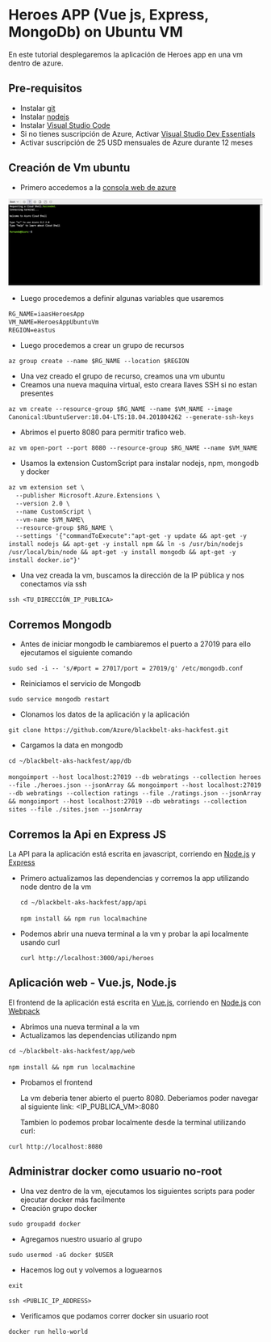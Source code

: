 #   Heroes APP (Vue js, Express, MongoDb) on Ubuntu VM

En este tutorial desplegaremos la aplicación de Heroes app en una vm dentro de azure.

## Pre-requisitos ##

*	Instalar [git](https://git-scm.com/downloads)
*	Instalar [nodejs](https://nodejs.org/es/download/)
*	Instalar [Visual Studio Code](https://code.visualstudio.com/download)
*	Si no tienes suscripción de Azure, Activar [Visual Studio Dev Essentials](https://www.visualstudio.com/es/dev-essentials/)
*	Activar suscripción de 25 USD mensuales de Azure durante 12 meses


##  Creación de Vm ubuntu

*   Primero accedemos a la [consola web de azure](http://shell.azure.com/)

<img src="images/webshell.PNG" width="550">

*   Luego procedemos a definir algunas variables que usaremos
```
RG_NAME=iaasHeroesApp  
VM_NAME=HeroesAppUbuntuVm
REGION=eastus
```

*   Luego procedemos a crear un grupo de recursos
```
az group create --name $RG_NAME --location $REGION
```

*   Una vez creado el grupo de recurso, creamos una vm ubuntu
*   Creamos una nueva maquina virtual, esto creara llaves SSH si no estan presentes
```
az vm create --resource-group $RG_NAME --name $VM_NAME --image Canonical:UbuntuServer:18.04-LTS:18.04.201804262 --generate-ssh-keys
```

*   Abrimos el puerto 8080 para permitir trafico web.

```
az vm open-port --port 8080 --resource-group $RG_NAME --name $VM_NAME
```
*   Usamos la extension CustomScript para instalar nodejs, npm, mongodb y docker
```
az vm extension set \
  --publisher Microsoft.Azure.Extensions \
  --version 2.0 \
  --name CustomScript \
  --vm-name $VM_NAME\
  --resource-group $RG_NAME \
  --settings '{"commandToExecute":"apt-get -y update && apt-get -y install nodejs && apt-get -y install npm && ln -s /usr/bin/nodejs /usr/local/bin/node && apt-get -y install mongodb && apt-get -y install docker.io"}'
```

*   Una vez creada la vm, buscamos la dirección de la IP pública y nos conectamos vía ssh
```
ssh <TU_DIRECCIÓN_IP_PUBLICA>
```

## Corremos Mongodb

*   Antes de iniciar mongodb le cambiaremos el puerto a 27019 para ello ejecutamos el siguiente comando

```
sudo sed -i -- 's/#port = 27017/port = 27019/g' /etc/mongodb.conf
```
*   Reiniciamos el servicio de Mongodb
```
sudo service mongodb restart
```
*   Clonamos los datos de la aplicación y la aplicación
```
git clone https://github.com/Azure/blackbelt-aks-hackfest.git
```

*   Cargamos la data en mongodb
```
cd ~/blackbelt-aks-hackfest/app/db

mongoimport --host localhost:27019 --db webratings --collection heroes --file ./heroes.json --jsonArray && mongoimport --host localhost:27019 --db webratings --collection ratings --file ./ratings.json --jsonArray && mongoimport --host localhost:27019 --db webratings --collection sites --file ./sites.json --jsonArray
```

## Corremos la Api en Express JS

La API para la aplicación está escrita en javascript, corriendo en [Node.js](https://nodejs.org/en/ "Node.js Homepage") y [Express](http://expressjs.com/ "Express Homepage")

* Primero actualizamos las dependencias y corremos la app utilizando node dentro de la vm

    ```
    cd ~/blackbelt-aks-hackfest/app/api

    npm install && npm run localmachine
    ```

* Podemos abrir una nueva terminal a la vm y probar la api localmente usando curl

    ```
    curl http://localhost:3000/api/heroes
    ```
    

## Aplicación web - Vue.js, Node.js

El frontend de la aplicación está escrita en [Vue.js](https://vuejs.org/Vue "Vue.js Homepage"), corriendo en [Node.js](https://nodejs.org/en/ "Node.js Homepage") con [Webpack](https://webpack.js.org/ "Webpack Homepage")

* Abrimos una nueva terminal a la vm
* Actualizamos las dependencias utilizando npm

```
cd ~/blackbelt-aks-hackfest/app/web

npm install && npm run localmachine
```
* Probamos el frontend

    La vm deberia tener abierto el puerto 8080. Deberiamos poder navegar al siguiente link: <IP_PUBLICA_VM>:8080 

    Tambien lo podemos probar localmente desde la terminal utilizando curl:
```
curl http://localhost:8080
```


## Administrar docker como usuario no-root
*   Una vez dentro de la vm, ejecutamos los siguientes scripts para poder ejecutar docker más facilmente
*   Creación grupo docker
```
sudo groupadd docker
```
*   Agregamos nuestro usuario al grupo
```
sudo usermod -aG docker $USER
```
*   Hacemos log out y volvemos a loguearnos
```
exit
```
```
ssh <PUBLIC_IP_ADDRESS>
```

*   Verificamos que podamos correr docker sin usuario root
```
docker run hello-world
```
